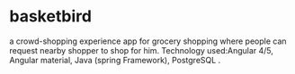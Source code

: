 # basketbird
a crowd-shopping experience app for grocery shopping where people can request nearby shopper to shop for him.
Technology used:Angular 4/5, Angular material, Java (spring Framework), PostgreSQL . 
